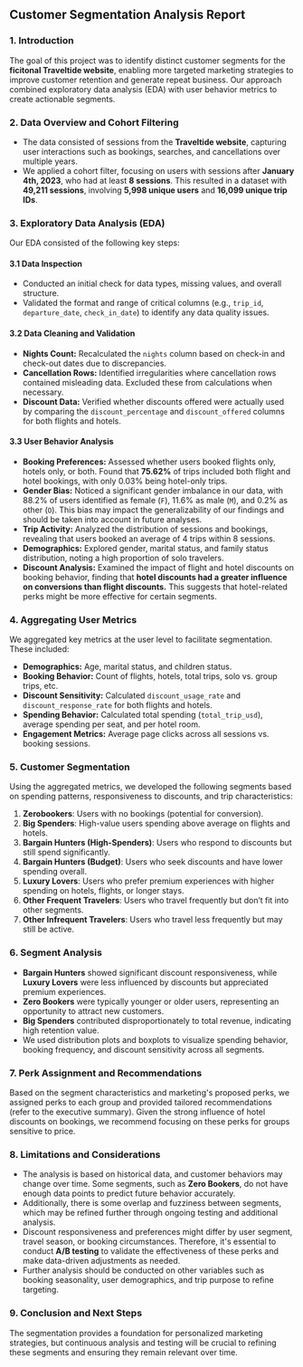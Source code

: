 ## **Customer Segmentation Analysis Report**

### **1. Introduction**
The goal of this project was to identify distinct customer segments for the **ficitonal Traveltide website**, enabling more targeted marketing strategies to improve customer retention and generate repeat business. Our approach combined exploratory data analysis (EDA) with user behavior metrics to create actionable segments.

### **2. Data Overview and Cohort Filtering**
- The data consisted of sessions from the **Traveltide website**, capturing user interactions such as bookings, searches, and cancellations over multiple years.
- We applied a cohort filter, focusing on users with sessions after **January 4th, 2023**, who had at least **8 sessions**. This resulted in a dataset with **49,211 sessions**, involving **5,998 unique users** and **16,099 unique trip IDs**.

### **3. Exploratory Data Analysis (EDA)**
Our EDA consisted of the following key steps:

#### 3.1 **Data Inspection**
- Conducted an initial check for data types, missing values, and overall structure.
- Validated the format and range of critical columns (e.g., `trip_id`, `departure_date`, `check_in_date`) to identify any data quality issues.

#### 3.2 **Data Cleaning and Validation**
- **Nights Count:** Recalculated the `nights` column based on check-in and check-out dates due to discrepancies.
- **Cancellation Rows:** Identified irregularities where cancellation rows contained misleading data. Excluded these from calculations when necessary.
- **Discount Data:** Verified whether discounts offered were actually used by comparing the `discount_percentage` and `discount_offered` columns for both flights and hotels.

#### 3.3 **User Behavior Analysis**
- **Booking Preferences:** Assessed whether users booked flights only, hotels only, or both. Found that **75.62%** of trips included both flight and hotel bookings, with only 0.03% being hotel-only trips.
- **Gender Bias:** Noticed a significant gender imbalance in our data, with 88.2% of users identified as female (`F`), 11.6% as male (`M`), and 0.2% as other (`O`).
This bias may impact the generalizability of our findings and should be taken into account in future analyses.
- **Trip Activity:** Analyzed the distribution of sessions and bookings, revealing that users booked an average of 4 trips within 8 sessions.
- **Demographics:** Explored gender, marital status, and family status distribution, noting a high proportion of solo travelers.
- **Discount Analysis:** Examined the impact of flight and hotel discounts on booking behavior, finding that **hotel discounts had a greater influence on conversions than flight discounts.** This suggests that hotel-related perks might be more effective for certain segments.

### **4. Aggregating User Metrics**
We aggregated key metrics at the user level to facilitate segmentation. These included:
- **Demographics:** Age, marital status, and children status.
- **Booking Behavior:** Count of flights, hotels, total trips, solo vs. group trips, etc.
- **Discount Sensitivity:** Calculated `discount_usage_rate` and `discount_response_rate` for both flights and hotels.
- **Spending Behavior:** Calculated total spending (`total_trip_usd`), average spending per seat, and per hotel room.
- **Engagement Metrics:** Average page clicks across all sessions vs. booking sessions.

### **5. Customer Segmentation**
Using the aggregated metrics, we developed the following segments based on spending patterns, responsiveness to discounts, and trip characteristics:
1. **Zerobookers**: Users with no bookings (potential for conversion).
2. **Big Spenders**: High-value users spending above average on flights and hotels.
3. **Bargain Hunters (High-Spenders)**: Users who respond to discounts but still spend significantly.
4. **Bargain Hunters (Budget)**: Users who seek discounts and have lower spending overall.
5. **Luxury Lovers**: Users who prefer premium experiences with higher spending on hotels, flights, or longer stays.
6. **Other Frequent Travelers**: Users who travel frequently but don’t fit into other segments.
7. **Other Infrequent Travelers**: Users who travel less frequently but may still be active.

### **6. Segment Analysis**
- **Bargain Hunters** showed significant discount responsiveness, while **Luxury Lovers** were less influenced by discounts but appreciated premium experiences.
- **Zero Bookers** were typically younger or older users, representing an opportunity to attract new customers.
- **Big Spenders** contributed disproportionately to total revenue, indicating high retention value.
- We used distribution plots and boxplots to visualize spending behavior, booking frequency, and discount sensitivity across all segments.

### **7. Perk Assignment and Recommendations**
Based on the segment characteristics and marketing's proposed perks, we assigned perks to each group and provided tailored recommendations (refer to the executive summary). Given the strong influence of hotel discounts on bookings, we recommend focusing on these perks for groups sensitive to price.

### **8. Limitations and Considerations**
- The analysis is based on historical data, and customer behaviors may change over time. Some segments, such as **Zero Bookers**, do not have enough data points to predict future behavior accurately.
- Additionally, there is some overlap and fuzziness between segments, which may be refined further through ongoing testing and additional analysis.
- Discount responsiveness and preferences might differ by user segment, travel season, or booking circumstances. Therefore, it's essential to conduct **A/B testing** to validate the effectiveness of these perks and make data-driven adjustments as needed.
- Further analysis should be conducted on other variables such as booking seasonality, user demographics, and trip purpose to refine targeting.

### **9. Conclusion and Next Steps**
The segmentation provides a foundation for personalized marketing strategies, but continuous analysis and testing will be crucial to refining these segments and ensuring they remain relevant over time.
